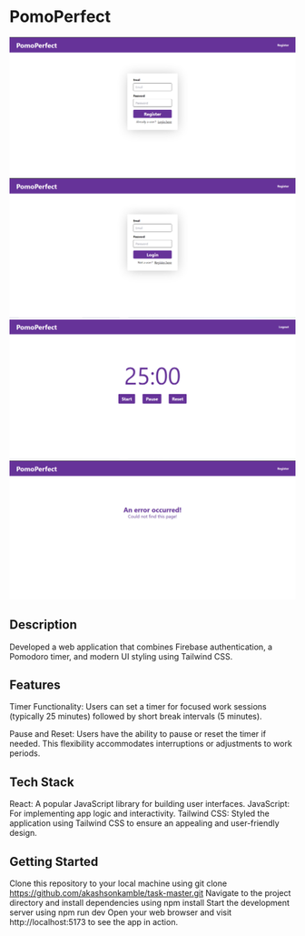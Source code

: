 # PomoPerfect

![Register Page](./public/register.png)
![Login Page](./public/login.png)
![Timer Page](./public/timer.png)
![Error Page](./public/error.png)

## Description
Developed a web application that combines Firebase authentication, a Pomodoro timer, and modern UI styling using Tailwind CSS. 

## Features
Timer Functionality: Users can set a timer for focused work sessions (typically 25 minutes) followed by short break intervals (5 minutes).

Pause and Reset: Users have the ability to pause or reset the timer if needed. This flexibility accommodates interruptions or adjustments to work periods.

## Tech Stack
React: A popular JavaScript library for building user interfaces. 
JavaScript: For implementing app logic and interactivity. 
Tailwind CSS: Styled the application using Tailwind CSS to ensure an appealing and user-friendly design.

## Getting Started
Clone this repository to your local machine using git clone https://github.com/akashsonkamble/task-master.git Navigate to the project directory and install dependencies using npm install Start the development server using npm run dev Open your web browser and visit http://localhost:5173 to see the app in action.